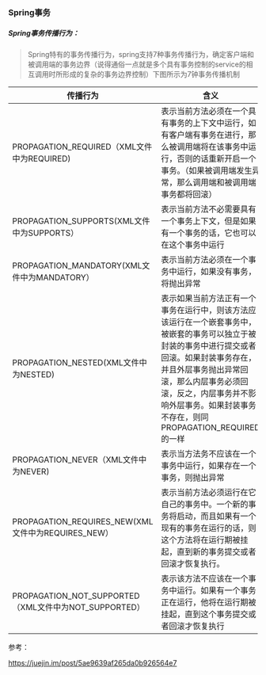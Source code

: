 ### Spring事务



##### Spring事务传播行为：

> Spring特有的事务传播行为，spring支持7种事务传播行为，确定客户端和被调用端的事务边界（说得通俗一点就是多个具有事务控制的service的相互调用时所形成的复杂的事务边界控制）下图所示为7钟事务传播机制

| **传播行为**                                          | **含义**                                                     |
| ----------------------------------------------------- | ------------------------------------------------------------ |
| PROPAGATION_REQUIRED（XML文件中为REQUIRED)            | 表示当前方法必须在一个具有事务的上下文中运行，如有客户端有事务在进行，那么被调用端将在该事务中运行，否则的话重新开启一个事务。（如果被调用端发生异常，那么调用端和被调用端事务都将回滚） |
| PROPAGATION_SUPPORTS(XML文件中为SUPPORTS）            | 表示当前方法不必需要具有一个事务上下文，但是如果有一个事务的话，它也可以在这个事务中运行 |
| PROPAGATION_MANDATORY(XML文件中为MANDATORY）          | 表示当前方法必须在一个事务中运行，如果没有事务，将抛出异常   |
| PROPAGATION_NESTED(XML文件中为NESTED)                 | 表示如果当前方法正有一个事务在运行中，则该方法应该运行在一个嵌套事务中，被嵌套的事务可以独立于被封装的事务中进行提交或者回滚。如果封装事务存在，并且外层事务抛出异常回滚，那么内层事务必须回滚，反之，内层事务并不影响外层事务。如果封装事务不存在，则同PROPAGATION_REQUIRED的一样 |
| PROPAGATION_NEVER（XML文件中为NEVER)                  | 表示当方法务不应该在一个事务中运行，如果存在一个事务，则抛出异常 |
| PROPAGATION_REQUIRES_NEW(XML文件中为REQUIRES_NEW）    | 表示当前方法必须运行在它自己的事务中。一个新的事务将启动，而且如果有一个现有的事务在运行的话，则这个方法将在运行期被挂起，直到新的事务提交或者回滚才恢复执行。 |
| PROPAGATION_NOT_SUPPORTED（XML文件中为NOT_SUPPORTED） | 表示该方法不应该在一个事务中运行。如果有一个事务正在运行，他将在运行期被挂起，直到这个事务提交或者回滚才恢复执行 |

参考：

https://juejin.im/post/5ae9639af265da0b926564e7